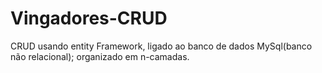 # Vingadores-CRUD
CRUD usando entity Framework, ligado ao banco de dados MySql(banco não relacional); organizado em n-camadas.
